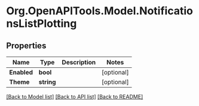 
# Org.OpenAPITools.Model.NotificationsListPlotting

## Properties

Name | Type | Description | Notes
------------ | ------------- | ------------- | -------------
**Enabled** | **bool** |  | [optional] 
**Theme** | **string** |  | [optional] 

[[Back to Model list]](../README.md#documentation-for-models)
[[Back to API list]](../README.md#documentation-for-api-endpoints)
[[Back to README]](../README.md)

